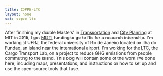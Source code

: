 ```yaml
---
title: COPPE-LTC
layout: none
cat: coppe-ltc
---
```


After finishing my double Masters' in [Transportation](http://cee.mit.edu/graduate/mst) and [City Planning](http://dusp.mit.edu/degrees/masters) at MIT in 2015, I got [MISTI](http://misti.mit.edu/student-programs/location/brazil) funding to go to Rio for a research internship. I'm working at UFRJ, the federal university of Rio de Janeiro located on Ilha do Fundao, an island near the international airport. I'm working for the [LTC](http://www.ltc.coppe.ufrj.br/), the Cargo Transport Lab, on a project to reduce GHG emissions from people commuting to the island. This blog will contain some of the work I've done here, including maps, presentations, and instructions on how to set up and use the open-source tools that I use. 